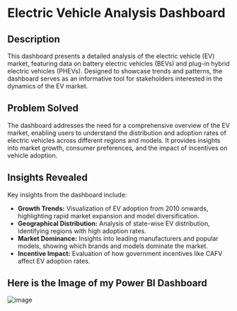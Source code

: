 # Electric Vehicle Analysis Dashboard

## Description
This dashboard presents a detailed analysis of the electric vehicle (EV) market, featuring data on battery electric vehicles (BEVs) and plug-in hybrid electric vehicles (PHEVs). Designed to showcase trends and patterns, the dashboard serves as an informative tool for stakeholders interested in the dynamics of the EV market.

## Problem Solved
The dashboard addresses the need for a comprehensive overview of the EV market, enabling users to understand the distribution and adoption rates of electric vehicles across different regions and models. It provides insights into market growth, consumer preferences, and the impact of incentives on vehicle adoption.

## Insights Revealed
Key insights from the dashboard include:
- **Growth Trends:** Visualization of EV adoption from 2010 onwards, highlighting rapid market expansion and model diversification.
- **Geographical Distribution:** Analysis of state-wise EV distribution, identifying regions with high adoption rates.
- **Market Dominance:** Insights into leading manufacturers and popular models, showing which brands and models dominate the market.
- **Incentive Impact:** Evaluation of how government incentives like CAFV affect EV adoption rates.

## Here is the Image of my Power BI Dashboard 
![image](https://github.com/ayushshah17/Ayush_DataAnalytics/assets/68246527/0fa0fae9-4ac5-46ab-86c8-b7a57061aeca)

